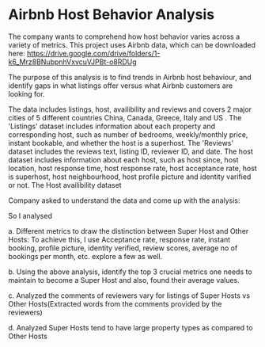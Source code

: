 # Airbnb Host Behavior Analysis
 The company wants to comprehend how host behavior varies across a variety of metrics.
 This project uses Airbnb data, which can be downloaded here: https://drive.google.com/drive/folders/1-k6_Mrz8BNubpnhVxvcuVJPBt-o8RDUg

The purpose of this analysis is to find trends in Airbnb host behaviour, and identify gaps in what listings offer versus what Airbnb customers are looking for.

The data includes listings, host, availibility and reviews and covers 2 major cities of 5 different countries China, Canada, Greece, Italy and US .
The 'Listings' dataset includes information about each property and corresponding host, such as number of bedrooms, weekly/monthly price, instant bookable, and whether the host is a superhost. The 'Reviews' dataset includes the reviews text, listing ID, reviewer ID, and date. The host dataset includes information about each host, such as host since, host location, host response time, host response rate, host acceptance rate, host is superhost, host neighbourhood, host profile picture and identity varified or not. The Host availibility dataset 

Company asked to understand the data and come up with the analysis:

So I analysed

a. Different metrics to draw the distinction between Super Host and Other Hosts:
To achieve this, I use Acceptance rate, response rate, instant booking, profile picture, identity verified, review scores, average no of bookings per month, etc. explore a few as well.

b. Using the above analysis, identify the top 3 crucial metrics one needs to maintain to become a Super Host and also, found their average values.

c. Analyzed the comments of reviewers vary for listings of Super Hosts vs Other Hosts(Extracted words from the comments provided by the reviewers)

d. Analyzed Super Hosts tend to have large property types as compared to Other Hosts
